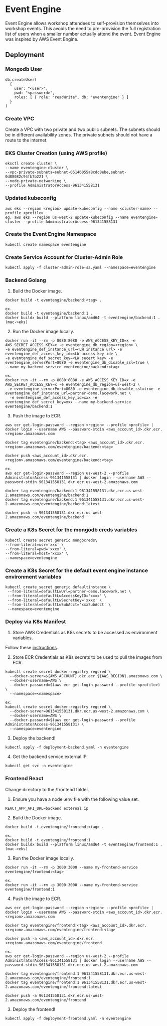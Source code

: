 # Event Engine

Event Engine allows workshop attendees to self-provision themselves into workshop events. This avoids the need to pre-provision the full registration list of users when a smaller number actually attend the event. Event Engine was inspired by AWS Event Engine.

## Deployment

### Mongodb User

```
db.createUser(
  {
    user: "<user>",
    pwd: "<password>",
    roles: [ { role: "readWrite", db: "eventengine" } ]
  }
)
```

### Create VPC

Create a VPC with two private and two public subnets. The subnets should be in different availability zones. The private subnets should not have a route to the internet.


### EKS Cluster Creation (using AWS profile)

```
eksctl create cluster \
--name eventengine-cluster \
--vpc-private-subnets=subnet-05146055a8cdc8ebe,subnet-0d88082c94fb7b221 \
--node-private-networking \
--profile AdministratorAccess-961341558131
```

### Updated kubeconfig

```
aws eks --region <region> update-kubeconfig --name <cluster-name> --profile <profile>
eg. aws eks --region us-west-2 update-kubeconfig --name eventengine-cluster --profile AdministratorAccess-961341558131
```

### Create the Event Engine Namespace
```
kubectl create namespace eventengine
```

### Create Service Account for Cluster-Admin Role

```
kubectl apply -f cluster-admin-role-sa.yaml --namespace=eventengine
```

### Backend Golang

1. Build the Docker image.

```
docker build -t eventengine/backend:<tag> .

ex.
docker build -t eventengine/backend:1 .
docker buildx build --platform linux/amd64 -t eventengine/backend:1 . (mac->eks)
```
2. Run the Docker image locally.
```
docker run -it --rm -p 8080:8080 -e AWS_ACCESS_KEY_ID=x -e AWS_SECRET_ACCESS_KEY=x -e eventengine_db_region=<region> \
-e eventengine_def_instance_url=<LW instance url> -e eventengine_def_access_key_id=<LW access key id> \ 
-e eventengine_def_secret_key=<LW secert key> -e eventengine_serverPort=8080 -e eventengine_db_disable_ssl=true \
--name my-backend-service eventengine/backend:<tag>

ex.
docker run -it --rm -p 8080:8080 -e AWS_ACCESS_KEY_ID=x -e AWS_SECRET_ACCESS_KEY=x -e eventengine_db_region=us-west-2 \
 -e eventengine_serverPort=8080 -e eventengine_db_disable_ssl=true -e eventengine_def_instance_url=partner-demo.lacework.net \
  -e eventengine_def_access_key_id=xxx -e eventengine_def_secret_key=xxx --name my-backend-service eventengine/backend:1
```

3. Push the image to ECR.

```
aws ecr get-login-password --region <region> --profile <profile> | docker login --username AWS --password-stdin <aws_account_id>.dkr.ecr.<region>.amazonaws.com

docker tag eventengine/backend:<tag> <aws_account_id>.dkr.ecr.<region>.amazonaws.com/eventengine/backend:<tag>

docker push <aws_account_id>.dkr.ecr.<region>.amazonaws.com/eventengine/backend:<tag>

ex.
aws ecr get-login-password --region us-west-2 --profile AdministratorAccess-961341558131 | docker login --username AWS --password-stdin 961341558131.dkr.ecr.us-west-2.amazonaws.com

docker tag eventengine/backend:1 961341558131.dkr.ecr.us-west-2.amazonaws.com/eventengine/backend:1
docker tag eventengine/backend:1 961341558131.dkr.ecr.us-west-2.amazonaws.com/eventengine/backend:latest

docker push -a 961341558131.dkr.ecr.us-west-2.amazonaws.com/eventengine/backend
```

### Create a K8s Secret for the mongodb creds variables

```
kubectl create secret generic mongocreds\
--from-literal=usr='xxx' \
--from-literal=pwd='xxxx' \
--from-literal=host='xxxx' \
--namespace=eventengine
```

### Create a K8s Secret for the default event engine instance environment variables

```
kubectl create secret generic defaultinstance \
 --from-literal=defaultLwUrl=partner-demo.lacework.net \
 --from-literal=defaultLwAccessKeyID='xxxx' \
 --from-literal=defaultLwSecretKey='xxxx' \
 --from-literal=defaultLwSubAcct='xxxSubAcct' \
 --namespace=eventengine
```

### Deploy via K8s Manifest

1. Store AWS Credentials as K8s secrets to be accessed as environment variables.

Follow these [instructions](https://kubernetes.io/docs/tasks/inject-data-application/distribute-credentials-secure/#convert-your-secret-data-to-a-base-64-representation).

2. Store ECR Credentials as K8s secrets to be used to pull the images from ECR.

```
kubectl create secret docker-registry regcred \
  --docker-server=${AWS_ACCOUNT}.dkr.ecr.${AWS_REGION}.amazonaws.com \
  --docker-username=AWS \
  --docker-password=$(aws ecr get-login-password --profile <profile>) \
  --namespace=<namespace>
  
ex.
kubectl create secret docker-registry regcred \
  --docker-server=961341558131.dkr.ecr.us-west-2.amazonaws.com \
  --docker-username=AWS \
  --docker-password=$(aws ecr get-login-password --profile AdministratorAccess-961341558131) \
  --namespace=eventengine

```

3. Deploy the backend!
```
kubectl apply -f deployment-backend.yaml -n eventengine
```

4. Get the backend service external IP.
```
kubectl get svc -n eventengine
```

### Frontend React 

Change directory to the /frontend folder.

1. Ensure you have a node .env file with the following value set.

```
REACT_APP_API_URL=backend external ip
```

2. Build the Docker image.
```
docker build -t eventengine/frontend:<tag> .

ex.
docker build -t eventengine/frontend:1 .
docker buildx build --platform linux/amd64 -t eventengine/frontend:1 . (mac->eks)
```
3. Run the Docker image locally.
```
docker run -it --rm -p 3000:3000 --name my-frontend-service eventengine/frontend:<tag>

ex.
docker run -it --rm -p 3000:3000 --name my-frontend-service eventengine/frontend:1
```

4. Push the image to ECR.
```
aws ecr get-login-password --region <region> --profile <profile> | docker login --username AWS --password-stdin <aws_account_id>.dkr.ecr.<region>.amazonaws.com

docker tag eventengine/frontend:<tag> <aws_account_id>.dkr.ecr.<region>.amazonaws.com/eventengine/frontend:<tag>

docker push -a <aws_account_id>.dkr.ecr.<region>.amazonaws.com/eventengine/frontend

ex.
aws ecr get-login-password --region us-west-2 --profile AdministratorAccess-961341558131 | docker login --username AWS --password-stdin 961341558131.dkr.ecr.us-west-2.amazonaws.com

docker tag eventengine/frontend:1 961341558131.dkr.ecr.us-west-2.amazonaws.com/eventengine/frontend:1
docker tag eventengine/frontend:1 961341558131.dkr.ecr.us-west-2.amazonaws.com/eventengine/frontend:latest

docker push -a 961341558131.dkr.ecr.us-west-2.amazonaws.com/eventengine/frontend
```

3. Deploy the frontend!
```
kubectl apply -f deployment-frontend.yaml -n eventengine
```